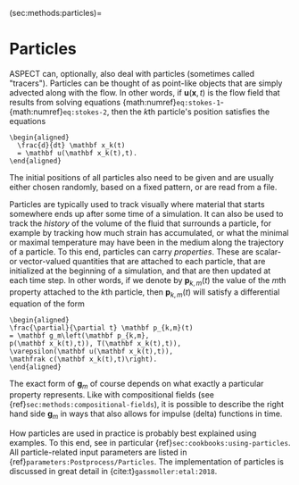 (sec:methods:particles)=
# Particles

ASPECT can, optionally, also deal with
particles (sometimes called "tracers"). Particles can be thought
of as point-like objects that are simply advected along with the flow. In
other words, if $\mathbf u(\mathbf x,t)$ is the flow field that results from
solving equations {math:numref}`eq:stokes-1`-{math:numref}`eq:stokes-2`, then the
$k$th particle's position satisfies the equations
```{math}
\begin{aligned}
  \frac{d}{dt} \mathbf x_k(t)
  = \mathbf u(\mathbf x_k(t),t).
\end{aligned}
```
The initial positions of all
particles also need to be given and are usually either chosen randomly, based
on a fixed pattern, or are read from a file.

Particles are typically used to track visually where material that starts
somewhere ends up after some time of a simulation. It can also be used to
track the *history* of the volume of the fluid that surrounds a particle, for
example by tracking how much strain has accumulated, or what the minimal or
maximal temperature may have been in the medium along the trajectory of a
particle. To this end, particles can carry *properties*. These are scalar- or
vector-valued quantities that are attached to each particle, that are
initialized at the beginning of a simulation, and that are then updated at
each time step. In other words, if we denote by $\mathbf p_{k,m}(t)$ the value
of the $m$th property attached to the $k$th particle, then
$\mathbf p_{k,m}(t)$ will satisfy a differential equation of the form
```{math}
\begin{aligned}
\frac{\partial}{\partial t} \mathbf p_{k,m}(t)
= \mathbf g_m\left(\mathbf p_{k,m},
p(\mathbf x_k(t),t)), T(\mathbf x_k(t),t)),
\varepsilon(\mathbf u(\mathbf x_k(t),t)),
\mathfrak c(\mathbf x_k(t),t)\right).
\end{aligned}
```
The exact form of
$\mathbf g_m$ of course depends on what exactly a particular property
represents. Like with compositional fields (see {ref}`sec:methods:compositional-fields`), it is
possible to describe the right hand side $\mathbf g_m$ in ways that also
allows for impulse (delta) functions in time.

How particles are used in practice is probably best explained using examples.
To this end, see in particular {ref}`sec:cookbooks:using-particles`. All particle-related
input parameters are listed in
{ref}`parameters:Postprocess/Particles`. The implementation of
particles is discussed in great detail in {cite:t}`gassmoller:etal:2018`.
